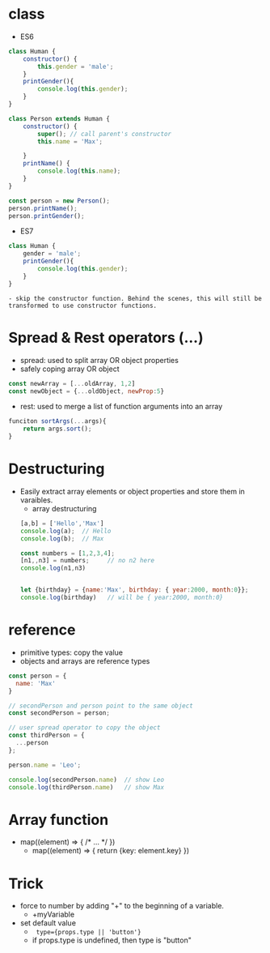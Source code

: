 # class
- ES6
``` javascript
class Human {
    constructor() {
        this.gender = 'male';
    }
    printGender(){
        console.log(this.gender);
    }
}

class Person extends Human {
    constructor() {
        super(); // call parent's constructor
        this.name = 'Max';

    }
    printName() {
        console.log(this.name);
    }
}

const person = new Person();
person.printName();
person.printGender();
```
- ES7 
``` javascript
class Human {
    gender = 'male';
    printGender(){
        console.log(this.gender);
    }
}
```
    - skip the constructor function. Behind the scenes, this will still be transformed to use constructor functions.

# Spread & Rest operators (...)
- spread: used to split array OR object properties 
- safely coping array OR object
``` javascript 
const newArray = [...oldArray, 1,2]
const newObject = {...oldObject, newProp:5}
```
- rest: used to merge a list of function arguments into an array
``` javascript
funciton sortArgs(...args){
    return args.sort();
}
```

# Destructuring
- Easily extract array elements or object properties and store them in varaibles.
    - array destructuring
    ``` javascript
    [a,b] = ['Hello','Max']
    console.log(a);  // Hello
    console.log(b);  // Max

    const numbers = [1,2,3,4];
    [n1,,n3] = numbers;     // no n2 here
    console.log(n1,n3)


    let {birthday} = {name:'Max', birthday: { year:2000, month:0}}; 
    console.log(birthday)   // will be { year:2000, month:0}
    ```

# reference
- primitive types: copy the value 
- objects and arrays are reference types
``` javascript
const person = {
  name: 'Max'
}

// secondPerson and person point to the same object
const secondPerson = person;

// user spread operator to copy the object
const thirdPerson = {
  ...person
};

person.name = 'Leo';

console.log(secondPerson.name)  // show Leo
console.log(thirdPerson.name)   // show Max     
```

# Array function
- map((element) => { /* … */ })
	- map((element) => { return {key: element.key} })
# Trick
- force to number by adding "+" to the beginning of a variable.
	- +myVariable
- set default value
	- ``` type={props.type || 'button'}```
    - if props.type is undefined, then type is "button"